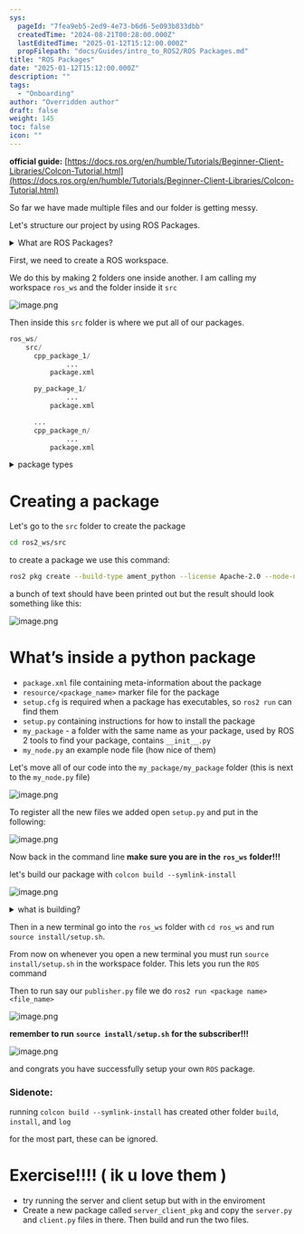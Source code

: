 ```yaml
---
sys:
  pageId: "7fea9eb5-2ed9-4e73-b6d6-5e093b833dbb"
  createdTime: "2024-08-21T00:28:00.000Z"
  lastEditedTime: "2025-01-12T15:12:00.000Z"
  propFilepath: "docs/Guides/intro_to_ROS2/ROS Packages.md"
title: "ROS Packages"
date: "2025-01-12T15:12:00.000Z"
description: ""
tags:
  - "Onboarding"
author: "Overridden author"
draft: false
weight: 145
toc: false
icon: ""
---
```


**official guide:** [https://docs.ros.org/en/humble/Tutorials/Beginner-Client-Libraries/Colcon-Tutorial.html](https://docs.ros.org/en/humble/Tutorials/Beginner-Client-Libraries/Colcon-Tutorial.html)

So far we have made multiple files and our folder is getting messy.

Let's structure our project by using ROS Packages.

<details>

<summary>What are ROS Packages?</summary>

ROS Packages are, as the name implies, packages of code that are highly sharable between ROS developers.

They consist of a folder, `package.xml` file, and source code

```python
      cpp_package_1/
		      ... imagine much code files here ..
          package.xml
```

</details>

First, we need to create a ROS workspace.

We do this by making 2 folders one inside another. I am calling my workspace `ros_ws` and the folder inside it `src`

![image.png](https://prod-files-secure.s3.us-west-2.amazonaws.com/d518164a-d88e-44d1-a4ee-3adb3bd8bce0/70706947-fd18-4537-a67b-e12946812d31/image.png?X-Amz-Algorithm=AWS4-HMAC-SHA256&X-Amz-Content-Sha256=UNSIGNED-PAYLOAD&X-Amz-Credential=ASIAZI2LB466QCHKAEEB%2F20250408%2Fus-west-2%2Fs3%2Faws4_request&X-Amz-Date=20250408T050902Z&X-Amz-Expires=3600&X-Amz-Security-Token=IQoJb3JpZ2luX2VjEPX%2F%2F%2F%2F%2F%2F%2F%2F%2F%2FwEaCXVzLXdlc3QtMiJGMEQCIEgjn6V8ROr2l%2BOVoytx%2BdSzgjNDE16V5zEBZGmyPtnsAiAePWluLbS7FtYdUfVe2Dg6Puxzpeq0THRKDo8iDfzY5yr%2FAwhuEAAaDDYzNzQyMzE4MzgwNSIMV66h7LyHzS47Ciy2KtwDi7c7kQeMbfPdw8d5w%2F9ASlXNkD6HeqLoTQKaGs4oxGUK6ZIHTAGZaa%2F8SACW3MKOkJUeGWJksPYsvzdKjnNVc3Y7OXgcq8yruosserBEH%2BEzEoAHsLmXJbSzdWJRtOs2yh6%2F4%2FUAea6EpQ2DxW0UdEENyf7DODJlAZFtdBeHH0zEV3nHjxOGsPK%2F%2FanWG30X45tRRFBaXBjDb3CNgg2NasIDs897kYoVoNfX6%2BrWyQl427bBGglydLxuOCSnumqQlqgkjM05SJmpXFkkCvN7szlP0FdmqBn19sL2G3wJgL%2FSh1NK7jhDyLo%2FCNbAvyoPD%2FI90P8%2Ba0KxZyQT0Y3YOvedThdFLlzxEt2MMmX6k1jAcIE3isAmqupV927IyDNE9K3hrh5pDo3zzyNtLV4hCiOqL9zf5FaK7arQGyzuzya%2FeeKQe1%2FMWvj6QsmlbrpiIcr1X4vcOsJJj5AOYikxrC%2Bkekcv%2BI4zW6pQ5DGaZS2cRgd%2BE3QT0PSyCDJAZdEdT6gHlu3j0NjdmTAN%2FsHARdHBn5buryGhTfuxhjf6ABYYKXO%2Bz9r9ZO5IhldL8QO5saRmOYvwZ2xEPI5qOLAXXUYu8yqXOZZX%2BkDh98l552c0hgfHrFOFt%2BFGqcAwo9PSvwY6pgGXHT2vbh6cyD6PH3psttuQPfCoh%2BDgPgQomuSWudaDHwdkbXqVKQYZxu2UVh1nAqxCFyVA54DxAFdy4CejHH6MO7qwRgRpRSrsaHmw5l6H7ww2kDCYlxdFzaRZ0cjpOWJs1OpxTtMlKKhoy9s3ugrigi5MqS5XyRms7ZryFYvF3Q6q54VJG8IC03L8HvLPO%2BNqbGrNpff2cV2p2qkCS12BufJwKjin&X-Amz-Signature=02c3ef4633878638f29de8661396bf05828ed86606f07717cc907cb9a4b47301&X-Amz-SignedHeaders=host&x-id=GetObject)

Then inside this `src` folder is where we put all of our packages.

```python
ros_ws/
    src/
      cpp_package_1/
		      ...
          package.xml

      py_package_1/
		      ...
          package.xml

      ...
      cpp_package_n/
		      ...
          package.xml

```

<details>

<summary>package types</summary>

packages can be either `C++` or python.

the intern file structure is different for each but for this guide we will stick to creating python packages

</details>

# Creating a package

Let's go to the `src` folder to create the package

```bash
cd ros2_ws/src
```

to create a package we use this command:

```bash
ros2 pkg create --build-type ament_python --license Apache-2.0 --node-name my_node my_package
```

a bunch of text should have been printed out but the result should look something like this:

![image.png](https://prod-files-secure.s3.us-west-2.amazonaws.com/d518164a-d88e-44d1-a4ee-3adb3bd8bce0/e6cf1e3f-8512-4a3e-b131-079f800bf3e8/image.png?X-Amz-Algorithm=AWS4-HMAC-SHA256&X-Amz-Content-Sha256=UNSIGNED-PAYLOAD&X-Amz-Credential=ASIAZI2LB466QCHKAEEB%2F20250408%2Fus-west-2%2Fs3%2Faws4_request&X-Amz-Date=20250408T050902Z&X-Amz-Expires=3600&X-Amz-Security-Token=IQoJb3JpZ2luX2VjEPX%2F%2F%2F%2F%2F%2F%2F%2F%2F%2FwEaCXVzLXdlc3QtMiJGMEQCIEgjn6V8ROr2l%2BOVoytx%2BdSzgjNDE16V5zEBZGmyPtnsAiAePWluLbS7FtYdUfVe2Dg6Puxzpeq0THRKDo8iDfzY5yr%2FAwhuEAAaDDYzNzQyMzE4MzgwNSIMV66h7LyHzS47Ciy2KtwDi7c7kQeMbfPdw8d5w%2F9ASlXNkD6HeqLoTQKaGs4oxGUK6ZIHTAGZaa%2F8SACW3MKOkJUeGWJksPYsvzdKjnNVc3Y7OXgcq8yruosserBEH%2BEzEoAHsLmXJbSzdWJRtOs2yh6%2F4%2FUAea6EpQ2DxW0UdEENyf7DODJlAZFtdBeHH0zEV3nHjxOGsPK%2F%2FanWG30X45tRRFBaXBjDb3CNgg2NasIDs897kYoVoNfX6%2BrWyQl427bBGglydLxuOCSnumqQlqgkjM05SJmpXFkkCvN7szlP0FdmqBn19sL2G3wJgL%2FSh1NK7jhDyLo%2FCNbAvyoPD%2FI90P8%2Ba0KxZyQT0Y3YOvedThdFLlzxEt2MMmX6k1jAcIE3isAmqupV927IyDNE9K3hrh5pDo3zzyNtLV4hCiOqL9zf5FaK7arQGyzuzya%2FeeKQe1%2FMWvj6QsmlbrpiIcr1X4vcOsJJj5AOYikxrC%2Bkekcv%2BI4zW6pQ5DGaZS2cRgd%2BE3QT0PSyCDJAZdEdT6gHlu3j0NjdmTAN%2FsHARdHBn5buryGhTfuxhjf6ABYYKXO%2Bz9r9ZO5IhldL8QO5saRmOYvwZ2xEPI5qOLAXXUYu8yqXOZZX%2BkDh98l552c0hgfHrFOFt%2BFGqcAwo9PSvwY6pgGXHT2vbh6cyD6PH3psttuQPfCoh%2BDgPgQomuSWudaDHwdkbXqVKQYZxu2UVh1nAqxCFyVA54DxAFdy4CejHH6MO7qwRgRpRSrsaHmw5l6H7ww2kDCYlxdFzaRZ0cjpOWJs1OpxTtMlKKhoy9s3ugrigi5MqS5XyRms7ZryFYvF3Q6q54VJG8IC03L8HvLPO%2BNqbGrNpff2cV2p2qkCS12BufJwKjin&X-Amz-Signature=d65e3e6b240a6cc06f1966ee5e243f235dac03491107abc817664af5c71ed546&X-Amz-SignedHeaders=host&x-id=GetObject)

# What’s inside a python package

- `package.xml` file containing meta-information about the package
- `resource/<package_name>` marker file for the package
- `setup.cfg` is required when a package has executables, so `ros2 run` can find them
- `setup.py` containing instructions for how to install the package
- `my_package` - a folder with the same name as your package, used by ROS 2 tools to find your package, contains `__init__.py`
- `my_node.py` an example node file (how nice of them)

Let's move all of our code into the `my_package/my_package` folder (this is next to the `my_node.py` file)

![image.png](https://prod-files-secure.s3.us-west-2.amazonaws.com/d518164a-d88e-44d1-a4ee-3adb3bd8bce0/9ce58f11-0da9-4d3e-b86d-506a9685d378/image.png?X-Amz-Algorithm=AWS4-HMAC-SHA256&X-Amz-Content-Sha256=UNSIGNED-PAYLOAD&X-Amz-Credential=ASIAZI2LB466QCHKAEEB%2F20250408%2Fus-west-2%2Fs3%2Faws4_request&X-Amz-Date=20250408T050902Z&X-Amz-Expires=3600&X-Amz-Security-Token=IQoJb3JpZ2luX2VjEPX%2F%2F%2F%2F%2F%2F%2F%2F%2F%2FwEaCXVzLXdlc3QtMiJGMEQCIEgjn6V8ROr2l%2BOVoytx%2BdSzgjNDE16V5zEBZGmyPtnsAiAePWluLbS7FtYdUfVe2Dg6Puxzpeq0THRKDo8iDfzY5yr%2FAwhuEAAaDDYzNzQyMzE4MzgwNSIMV66h7LyHzS47Ciy2KtwDi7c7kQeMbfPdw8d5w%2F9ASlXNkD6HeqLoTQKaGs4oxGUK6ZIHTAGZaa%2F8SACW3MKOkJUeGWJksPYsvzdKjnNVc3Y7OXgcq8yruosserBEH%2BEzEoAHsLmXJbSzdWJRtOs2yh6%2F4%2FUAea6EpQ2DxW0UdEENyf7DODJlAZFtdBeHH0zEV3nHjxOGsPK%2F%2FanWG30X45tRRFBaXBjDb3CNgg2NasIDs897kYoVoNfX6%2BrWyQl427bBGglydLxuOCSnumqQlqgkjM05SJmpXFkkCvN7szlP0FdmqBn19sL2G3wJgL%2FSh1NK7jhDyLo%2FCNbAvyoPD%2FI90P8%2Ba0KxZyQT0Y3YOvedThdFLlzxEt2MMmX6k1jAcIE3isAmqupV927IyDNE9K3hrh5pDo3zzyNtLV4hCiOqL9zf5FaK7arQGyzuzya%2FeeKQe1%2FMWvj6QsmlbrpiIcr1X4vcOsJJj5AOYikxrC%2Bkekcv%2BI4zW6pQ5DGaZS2cRgd%2BE3QT0PSyCDJAZdEdT6gHlu3j0NjdmTAN%2FsHARdHBn5buryGhTfuxhjf6ABYYKXO%2Bz9r9ZO5IhldL8QO5saRmOYvwZ2xEPI5qOLAXXUYu8yqXOZZX%2BkDh98l552c0hgfHrFOFt%2BFGqcAwo9PSvwY6pgGXHT2vbh6cyD6PH3psttuQPfCoh%2BDgPgQomuSWudaDHwdkbXqVKQYZxu2UVh1nAqxCFyVA54DxAFdy4CejHH6MO7qwRgRpRSrsaHmw5l6H7ww2kDCYlxdFzaRZ0cjpOWJs1OpxTtMlKKhoy9s3ugrigi5MqS5XyRms7ZryFYvF3Q6q54VJG8IC03L8HvLPO%2BNqbGrNpff2cV2p2qkCS12BufJwKjin&X-Amz-Signature=bd3268e832a40f239a0022ed661813508a7b3769188556372de6111f58d81cb4&X-Amz-SignedHeaders=host&x-id=GetObject)

To register all the new files we added open `setup.py` and put in the following:

![image.png](https://prod-files-secure.s3.us-west-2.amazonaws.com/d518164a-d88e-44d1-a4ee-3adb3bd8bce0/1cd7c262-4cae-4496-9d75-c178537d24a2/image.png?X-Amz-Algorithm=AWS4-HMAC-SHA256&X-Amz-Content-Sha256=UNSIGNED-PAYLOAD&X-Amz-Credential=ASIAZI2LB466QCHKAEEB%2F20250408%2Fus-west-2%2Fs3%2Faws4_request&X-Amz-Date=20250408T050902Z&X-Amz-Expires=3600&X-Amz-Security-Token=IQoJb3JpZ2luX2VjEPX%2F%2F%2F%2F%2F%2F%2F%2F%2F%2FwEaCXVzLXdlc3QtMiJGMEQCIEgjn6V8ROr2l%2BOVoytx%2BdSzgjNDE16V5zEBZGmyPtnsAiAePWluLbS7FtYdUfVe2Dg6Puxzpeq0THRKDo8iDfzY5yr%2FAwhuEAAaDDYzNzQyMzE4MzgwNSIMV66h7LyHzS47Ciy2KtwDi7c7kQeMbfPdw8d5w%2F9ASlXNkD6HeqLoTQKaGs4oxGUK6ZIHTAGZaa%2F8SACW3MKOkJUeGWJksPYsvzdKjnNVc3Y7OXgcq8yruosserBEH%2BEzEoAHsLmXJbSzdWJRtOs2yh6%2F4%2FUAea6EpQ2DxW0UdEENyf7DODJlAZFtdBeHH0zEV3nHjxOGsPK%2F%2FanWG30X45tRRFBaXBjDb3CNgg2NasIDs897kYoVoNfX6%2BrWyQl427bBGglydLxuOCSnumqQlqgkjM05SJmpXFkkCvN7szlP0FdmqBn19sL2G3wJgL%2FSh1NK7jhDyLo%2FCNbAvyoPD%2FI90P8%2Ba0KxZyQT0Y3YOvedThdFLlzxEt2MMmX6k1jAcIE3isAmqupV927IyDNE9K3hrh5pDo3zzyNtLV4hCiOqL9zf5FaK7arQGyzuzya%2FeeKQe1%2FMWvj6QsmlbrpiIcr1X4vcOsJJj5AOYikxrC%2Bkekcv%2BI4zW6pQ5DGaZS2cRgd%2BE3QT0PSyCDJAZdEdT6gHlu3j0NjdmTAN%2FsHARdHBn5buryGhTfuxhjf6ABYYKXO%2Bz9r9ZO5IhldL8QO5saRmOYvwZ2xEPI5qOLAXXUYu8yqXOZZX%2BkDh98l552c0hgfHrFOFt%2BFGqcAwo9PSvwY6pgGXHT2vbh6cyD6PH3psttuQPfCoh%2BDgPgQomuSWudaDHwdkbXqVKQYZxu2UVh1nAqxCFyVA54DxAFdy4CejHH6MO7qwRgRpRSrsaHmw5l6H7ww2kDCYlxdFzaRZ0cjpOWJs1OpxTtMlKKhoy9s3ugrigi5MqS5XyRms7ZryFYvF3Q6q54VJG8IC03L8HvLPO%2BNqbGrNpff2cV2p2qkCS12BufJwKjin&X-Amz-Signature=90a6404f1860df1415bd05e344b60dc376700ef07ac8be2f67dd6164c46b2bc1&X-Amz-SignedHeaders=host&x-id=GetObject)

Now back in the command line **make sure you are in the** **`ros_ws`** **folder!!!**

let's build our package with `colcon build --symlink-install`

![image.png](https://prod-files-secure.s3.us-west-2.amazonaws.com/d518164a-d88e-44d1-a4ee-3adb3bd8bce0/2f2a0d27-b173-48fd-b189-5f5c0ce65619/image.png?X-Amz-Algorithm=AWS4-HMAC-SHA256&X-Amz-Content-Sha256=UNSIGNED-PAYLOAD&X-Amz-Credential=ASIAZI2LB466QCHKAEEB%2F20250408%2Fus-west-2%2Fs3%2Faws4_request&X-Amz-Date=20250408T050902Z&X-Amz-Expires=3600&X-Amz-Security-Token=IQoJb3JpZ2luX2VjEPX%2F%2F%2F%2F%2F%2F%2F%2F%2F%2FwEaCXVzLXdlc3QtMiJGMEQCIEgjn6V8ROr2l%2BOVoytx%2BdSzgjNDE16V5zEBZGmyPtnsAiAePWluLbS7FtYdUfVe2Dg6Puxzpeq0THRKDo8iDfzY5yr%2FAwhuEAAaDDYzNzQyMzE4MzgwNSIMV66h7LyHzS47Ciy2KtwDi7c7kQeMbfPdw8d5w%2F9ASlXNkD6HeqLoTQKaGs4oxGUK6ZIHTAGZaa%2F8SACW3MKOkJUeGWJksPYsvzdKjnNVc3Y7OXgcq8yruosserBEH%2BEzEoAHsLmXJbSzdWJRtOs2yh6%2F4%2FUAea6EpQ2DxW0UdEENyf7DODJlAZFtdBeHH0zEV3nHjxOGsPK%2F%2FanWG30X45tRRFBaXBjDb3CNgg2NasIDs897kYoVoNfX6%2BrWyQl427bBGglydLxuOCSnumqQlqgkjM05SJmpXFkkCvN7szlP0FdmqBn19sL2G3wJgL%2FSh1NK7jhDyLo%2FCNbAvyoPD%2FI90P8%2Ba0KxZyQT0Y3YOvedThdFLlzxEt2MMmX6k1jAcIE3isAmqupV927IyDNE9K3hrh5pDo3zzyNtLV4hCiOqL9zf5FaK7arQGyzuzya%2FeeKQe1%2FMWvj6QsmlbrpiIcr1X4vcOsJJj5AOYikxrC%2Bkekcv%2BI4zW6pQ5DGaZS2cRgd%2BE3QT0PSyCDJAZdEdT6gHlu3j0NjdmTAN%2FsHARdHBn5buryGhTfuxhjf6ABYYKXO%2Bz9r9ZO5IhldL8QO5saRmOYvwZ2xEPI5qOLAXXUYu8yqXOZZX%2BkDh98l552c0hgfHrFOFt%2BFGqcAwo9PSvwY6pgGXHT2vbh6cyD6PH3psttuQPfCoh%2BDgPgQomuSWudaDHwdkbXqVKQYZxu2UVh1nAqxCFyVA54DxAFdy4CejHH6MO7qwRgRpRSrsaHmw5l6H7ww2kDCYlxdFzaRZ0cjpOWJs1OpxTtMlKKhoy9s3ugrigi5MqS5XyRms7ZryFYvF3Q6q54VJG8IC03L8HvLPO%2BNqbGrNpff2cV2p2qkCS12BufJwKjin&X-Amz-Signature=dab74eb0a1fe47e881f56ac0eb2129268de68afad336842955d5f13b861dd05c&X-Amz-SignedHeaders=host&x-id=GetObject)

<details>

<summary>what is building?</summary>

if you are a CS major at Rose-Hulman you will learn the answer to this in CSSE132

but TLDR; is it combines all the code files into one program that can be run easily 

</details>

Then in a new terminal go into the `ros_ws` folder with `cd ros_ws` and run `source install/setup.sh`. 

From now on whenever you open a new terminal you must run `source install/setup.sh` in the workspace folder. This lets you run the `ROS` command

Then to run say our `publisher.py` file we do `ros2 run <package name> <file_name>`

![image.png](https://prod-files-secure.s3.us-west-2.amazonaws.com/d518164a-d88e-44d1-a4ee-3adb3bd8bce0/4f4b1219-3a44-4632-aa0a-ce3471699f59/image.png?X-Amz-Algorithm=AWS4-HMAC-SHA256&X-Amz-Content-Sha256=UNSIGNED-PAYLOAD&X-Amz-Credential=ASIAZI2LB466QCHKAEEB%2F20250408%2Fus-west-2%2Fs3%2Faws4_request&X-Amz-Date=20250408T050902Z&X-Amz-Expires=3600&X-Amz-Security-Token=IQoJb3JpZ2luX2VjEPX%2F%2F%2F%2F%2F%2F%2F%2F%2F%2FwEaCXVzLXdlc3QtMiJGMEQCIEgjn6V8ROr2l%2BOVoytx%2BdSzgjNDE16V5zEBZGmyPtnsAiAePWluLbS7FtYdUfVe2Dg6Puxzpeq0THRKDo8iDfzY5yr%2FAwhuEAAaDDYzNzQyMzE4MzgwNSIMV66h7LyHzS47Ciy2KtwDi7c7kQeMbfPdw8d5w%2F9ASlXNkD6HeqLoTQKaGs4oxGUK6ZIHTAGZaa%2F8SACW3MKOkJUeGWJksPYsvzdKjnNVc3Y7OXgcq8yruosserBEH%2BEzEoAHsLmXJbSzdWJRtOs2yh6%2F4%2FUAea6EpQ2DxW0UdEENyf7DODJlAZFtdBeHH0zEV3nHjxOGsPK%2F%2FanWG30X45tRRFBaXBjDb3CNgg2NasIDs897kYoVoNfX6%2BrWyQl427bBGglydLxuOCSnumqQlqgkjM05SJmpXFkkCvN7szlP0FdmqBn19sL2G3wJgL%2FSh1NK7jhDyLo%2FCNbAvyoPD%2FI90P8%2Ba0KxZyQT0Y3YOvedThdFLlzxEt2MMmX6k1jAcIE3isAmqupV927IyDNE9K3hrh5pDo3zzyNtLV4hCiOqL9zf5FaK7arQGyzuzya%2FeeKQe1%2FMWvj6QsmlbrpiIcr1X4vcOsJJj5AOYikxrC%2Bkekcv%2BI4zW6pQ5DGaZS2cRgd%2BE3QT0PSyCDJAZdEdT6gHlu3j0NjdmTAN%2FsHARdHBn5buryGhTfuxhjf6ABYYKXO%2Bz9r9ZO5IhldL8QO5saRmOYvwZ2xEPI5qOLAXXUYu8yqXOZZX%2BkDh98l552c0hgfHrFOFt%2BFGqcAwo9PSvwY6pgGXHT2vbh6cyD6PH3psttuQPfCoh%2BDgPgQomuSWudaDHwdkbXqVKQYZxu2UVh1nAqxCFyVA54DxAFdy4CejHH6MO7qwRgRpRSrsaHmw5l6H7ww2kDCYlxdFzaRZ0cjpOWJs1OpxTtMlKKhoy9s3ugrigi5MqS5XyRms7ZryFYvF3Q6q54VJG8IC03L8HvLPO%2BNqbGrNpff2cV2p2qkCS12BufJwKjin&X-Amz-Signature=fb5ec77992035e83f134cf9eac81cca1a74d47f9b48f88d9486e43564e24f8e7&X-Amz-SignedHeaders=host&x-id=GetObject)

**remember to run** **`source install/setup.sh`** **for the subscriber!!!**

![image.png](https://prod-files-secure.s3.us-west-2.amazonaws.com/d518164a-d88e-44d1-a4ee-3adb3bd8bce0/02121119-dad4-49ec-8356-c956108b4243/image.png?X-Amz-Algorithm=AWS4-HMAC-SHA256&X-Amz-Content-Sha256=UNSIGNED-PAYLOAD&X-Amz-Credential=ASIAZI2LB466QCHKAEEB%2F20250408%2Fus-west-2%2Fs3%2Faws4_request&X-Amz-Date=20250408T050902Z&X-Amz-Expires=3600&X-Amz-Security-Token=IQoJb3JpZ2luX2VjEPX%2F%2F%2F%2F%2F%2F%2F%2F%2F%2FwEaCXVzLXdlc3QtMiJGMEQCIEgjn6V8ROr2l%2BOVoytx%2BdSzgjNDE16V5zEBZGmyPtnsAiAePWluLbS7FtYdUfVe2Dg6Puxzpeq0THRKDo8iDfzY5yr%2FAwhuEAAaDDYzNzQyMzE4MzgwNSIMV66h7LyHzS47Ciy2KtwDi7c7kQeMbfPdw8d5w%2F9ASlXNkD6HeqLoTQKaGs4oxGUK6ZIHTAGZaa%2F8SACW3MKOkJUeGWJksPYsvzdKjnNVc3Y7OXgcq8yruosserBEH%2BEzEoAHsLmXJbSzdWJRtOs2yh6%2F4%2FUAea6EpQ2DxW0UdEENyf7DODJlAZFtdBeHH0zEV3nHjxOGsPK%2F%2FanWG30X45tRRFBaXBjDb3CNgg2NasIDs897kYoVoNfX6%2BrWyQl427bBGglydLxuOCSnumqQlqgkjM05SJmpXFkkCvN7szlP0FdmqBn19sL2G3wJgL%2FSh1NK7jhDyLo%2FCNbAvyoPD%2FI90P8%2Ba0KxZyQT0Y3YOvedThdFLlzxEt2MMmX6k1jAcIE3isAmqupV927IyDNE9K3hrh5pDo3zzyNtLV4hCiOqL9zf5FaK7arQGyzuzya%2FeeKQe1%2FMWvj6QsmlbrpiIcr1X4vcOsJJj5AOYikxrC%2Bkekcv%2BI4zW6pQ5DGaZS2cRgd%2BE3QT0PSyCDJAZdEdT6gHlu3j0NjdmTAN%2FsHARdHBn5buryGhTfuxhjf6ABYYKXO%2Bz9r9ZO5IhldL8QO5saRmOYvwZ2xEPI5qOLAXXUYu8yqXOZZX%2BkDh98l552c0hgfHrFOFt%2BFGqcAwo9PSvwY6pgGXHT2vbh6cyD6PH3psttuQPfCoh%2BDgPgQomuSWudaDHwdkbXqVKQYZxu2UVh1nAqxCFyVA54DxAFdy4CejHH6MO7qwRgRpRSrsaHmw5l6H7ww2kDCYlxdFzaRZ0cjpOWJs1OpxTtMlKKhoy9s3ugrigi5MqS5XyRms7ZryFYvF3Q6q54VJG8IC03L8HvLPO%2BNqbGrNpff2cV2p2qkCS12BufJwKjin&X-Amz-Signature=bf85fc04cccfc551e53629b89b29a710f56ccf0d382e9838d41e700ae5f6da2c&X-Amz-SignedHeaders=host&x-id=GetObject)

and congrats you have successfully setup your own `ROS` package.

### Sidenote:

running `colcon build --symlink-install` has created other folder `build`, `install`, and `log`

for the most part, these can be ignored.

# Exercise!!!! ( ik u love them )

- try running the server and client setup but with in the enviroment
- Create a new package called `server_client_pkg` and copy the `server.py` and `client.py` files in there. Then build and run the two files.
